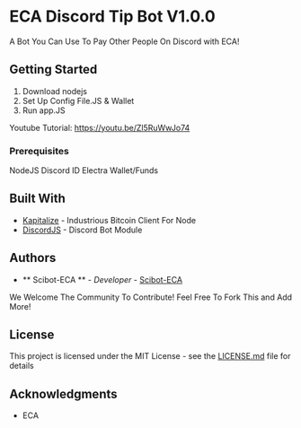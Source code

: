 # ECA Discord Tip Bot V1.0.0

A Bot You Can Use To Pay Other People On Discord with ECA!

## Getting Started

1. Download nodejs
2. Set Up Config File.JS & Wallet
3. Run app.JS

Youtube Tutorial: https://youtu.be/Zl5RuWwJo74


### Prerequisites

NodeJS
Discord ID
Electra Wallet/Funds

## Built With

* [Kapitalize](https://github.com/shamoons/Kapitalize) - Industrious Bitcoin Client For Node
* [DiscordJS](https://discord.js.org/#/) - Discord Bot Module

## Authors

* ** Scibot-ECA ** - *Developer* - [Scibot-ECA](https://github.com/Scibot-ECA)

We Welcome The Community To Contribute! Feel Free To Fork This and Add More!

## License

This project is licensed under the MIT License - see the [LICENSE.md](LICENSE.md) file for details

## Acknowledgments

* ECA